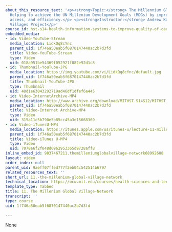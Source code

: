 ```yaml
---
about_this_resource_text: '<p><strong>Topic:</strong> The Millennium Global Village-Network:
  Helping to achieve the UN Millenium Development Goals (MDGs) by improving quality,
  access, and efficiency.</p> <p><strong>Instructor:</strong> Andrew Kanter, Millenium
  Villages Project</p>'
course_id: hst-s14-health-information-systems-to-improve-quality-of-care-in-resource-poor-settings-spring-2012
embedded_media:
- id: Video-YouTube-Stream
  media_location: LidkQq8cYnc
  parent_uid: 1f746a50eab5f6870147440ac2b7d3fd
  title: Video-YouTube-Stream
  type: Video
  uid: 018a951be54369f052921f082e92d1c8
- id: Thumbnail-YouTube-JPG
  media_location: https://img.youtube.com/vi/LidkQq8cYnc/default.jpg
  parent_uid: 1f746a50eab5f6870147440ac2b7d3fd
  title: Thumbnail-YouTube-JPG
  type: Thumbnail
  uid: 48d1e63043292719ad46df1dfef6a445
- id: Video-InternetArchive-MP4
  media_location: http://www.archive.org/download/MITHST.S14S12/MITHST_S14S12_lec11_300k.mp4
  parent_uid: 1f746a50eab5f6870147440ac2b7d3fd
  title: Video-Internet Archive-MP4
  type: Video
  uid: 315a11c5b790e5b85cc45a3e15668369
- id: Video-iTunesU-MP4
  media_location: https://itunes.apple.com/us/itunes-u/lecture-11-millenium-global/id586718710?i=126329974
  parent_uid: 1f746a50eab5f6870147440ac2b7d3fd
  title: Video-iTunes U-MP4
  type: Video
  uid: 7078e6f2f048d0962953365d9728aff8
inline_embed_id: 9837467211.themilleniumglobalvillage-network68992688
layout: video
order_index: null
parent_uid: 9aeff07ffed777f2eb04c542514b6797
related_resources_text: ''
short_url: 11.-the-millenium-global-village-network
technical_location: https://ocw.mit.edu/courses/health-sciences-and-technology/hst-s14-health-information-systems-to-improve-quality-of-care-in-resource-poor-settings-spring-2012/lectures-and-videos/11.-the-millenium-global-village-network
template_type: Tabbed
title: 11. The Millenium Global Village-Network
transcript: ''
type: course
uid: 1f746a50eab5f6870147440ac2b7d3fd

---
```

None